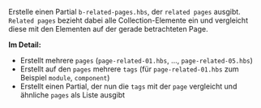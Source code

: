 Erstelle einen Partial `b-related-pages.hbs`, der `related pages` ausgibt. `Related pages` bezieht dabei alle Collection-Elemente ein und vergleicht diese mit den Elementen auf der gerade betrachteten Page. 

**Im Detail:**

- Erstellt mehrere `pages` (`page-related-01.hbs`, ..., `page-related-05.hbs`)
- Erstellt auf den `pages` mehrere `tags` (für `page-related-01.hbs` zum Beispiel `module`, `component`)
- Erstellt einen Partial, der nun die `tags` mit der `page` vergleicht und ähnliche `pages` als Liste ausgibt
